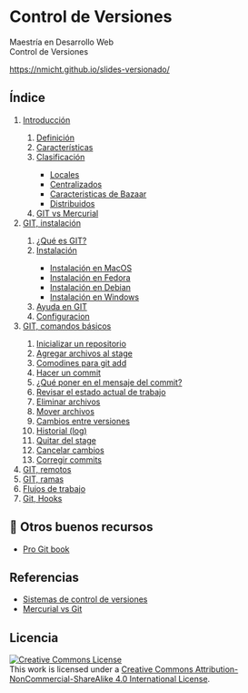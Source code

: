 # Control de Versiones

Maestría en Desarrollo Web  
Control de Versiones

https://nmicht.github.io/slides-versionado/

## Índice

<ol>
  <li><a href="https://nmicht.github.io/slides-versionado/intro#/index">Introducción</a></li>
  <ol>
    <li><a href="https://nmicht.github.io/slides-versionado/intro#control-versiones">Definición</a></li>
    <li><a href="https://nmicht.github.io/slides-versionado/intro#caracteristicas">Características</a></li>
    <li><a href="https://nmicht.github.io/slides-versionado/intro#clasificacion">Clasificación</a></li>
      <ul>
        <li><a href="https://nmicht.github.io/slides-versionado/intro#locales">Locales</a></li>
        <li><a href="https://nmicht.github.io/slides-versionado/intro#centralizados">Centralizados</a></li>
		<li><a href="https://nmicht.github.io/slides-versionado/intro#cbazaar">Caracteristicas de Bazaar</a></li>
        <li><a href="https://nmicht.github.io/slides-versionado/intro#distribuidos">Distribuidos</a></li>
      </ul>
    <li><a href="https://nmicht.github.io/slides-versionado/intro#/git-vs-mercurial">GIT vs Mercurial</a></li>
  </ol>
  <li><a href="https://nmicht.github.io/slides-versionado/git">GIT, instalación</a></li>
  <ol>
    <li><a href="https://nmicht.github.io/slides-versionado/git#git">¿Qué es GIT?</a></li>
    <li><a href="https://nmicht.github.io/slides-versionado/git#instalacion">Instalación</a></li>
      <ul>
        <li><a href="https://nmicht.github.io/slides-versionado/git#install-mac">Instalación en MacOS</a></li>
        <li><a href="https://nmicht.github.io/slides-versionado/git#install-fedora">Instalación en Fedora</a></li>
        <li><a href="https://nmicht.github.io/slides-versionado/git#install-debian">Instalación en Debian</a></li>
        <li><a href="https://nmicht.github.io/slides-versionado/git#install-windows">Instalación en Windows</a></li>
      </ul>
    <li><a href="https://nmicht.github.io/slides-versionado/git#ayuda">Ayuda en GIT</a></li>
    <li><a href="https://nmicht.github.io/slides-versionado/git#config">Configuracion</a></li>
  </ol>
  <li><a href="https://nmicht.github.io/slides-versionado/basics">GIT, comandos básicos</a></li>
  <ol>
    <li><a href="https://nmicht.github.io/slides-versionado/basics#/start">Inicializar un repositorio</a></li>
    <li><a href="https://nmicht.github.io/slides-versionado/basics#/add">Agregar archivos al stage</a></li>
    <li><a href="https://nmicht.github.io/slides-versionado/basics#/comodines">Comodines para git add</a></li>
    <li><a href="https://nmicht.github.io/slides-versionado/basics#/commit">Hacer un commit</a></li>
    <li><a href="https://nmicht.github.io/slides-versionado/basics#/commit1">¿Qué poner en el mensaje del commit?</a></li>
    <li><a href="https://nmicht.github.io/slides-versionado/basics#/status">Revisar el estado actual de trabajo</a></li>
    <li><a href="https://nmicht.github.io/slides-versionado/basics#/rm">Eliminar archivos</a></li>
    <li><a href="https://nmicht.github.io/slides-versionado/basics#/mv">Mover archivos</a></li>
    <li><a href="https://nmicht.github.io/slides-versionado/basics#/diff">Cambios entre versiones</a></li>
    <li><a href="https://nmicht.github.io/slides-versionado/basics#/log">Historial (log)</a></li>
    <li><a href="https://nmicht.github.io/slides-versionado/basics#/reset1">Quitar del stage</a></li>
    <li><a href="https://nmicht.github.io/slides-versionado/basics#/checkout1">Cancelar cambios</a></li>
    <li><a href="https://nmicht.github.io/slides-versionado/basics#/amend">Corregir commits</a></li>
  </ol>
  <li><a href="https://nmicht.github.io/slides-versionado/remotes">GIT, remotos</a></li>
  <li><a href="#">GIT, ramas</a></li>
  <li><a href="#">Flujos de trabajo</a></li>
  <li><a href="#">Git, Hooks</a></li>
</ol>

## :book: Otros buenos recursos

* [Pro Git book](https://git-scm.com/book/en/v2)

## Referencias

* [Sistemas de control de versiones](https://www.ecured.cu/Sistemas_de_control_de_versiones)
* [Mercurial vs Git](http://danteslab.blogspot.mx/2014/01/mercurial-vs-git.html)

## Licencia

<a rel="license" href="http://creativecommons.org/licenses/by-nc-sa/4.0/"><img alt="Creative Commons License" style="border-width:0" src="https://i.creativecommons.org/l/by-nc-sa/4.0/88x31.png" /></a><br />This work is licensed under a <a rel="license" href="http://creativecommons.org/licenses/by-nc-sa/4.0/">Creative Commons Attribution-NonCommercial-ShareAlike 4.0 International License</a>.
